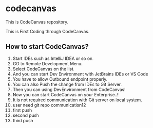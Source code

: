# codecanvas
This is CodeCanvas repository.

This is First Coding through CodeCanvas.

## How to start CodeCanvas?
1. Start IDEs such as IntelliJ IDEA or so on.
2. GO to Remote Development Menu.
3. Select CodeCanvas on the list.
4. And you can start Dev Environment with JetBrains IDEs or VS Code
5. You have to allow Outbound endpoint properly. 
6. You can also Push the change from IDEs to Git Server.
7. Then you can using DevEnvironment from CodeCanvas!
8. Now you can start CodeCanvas on your Enterprise..!
9. It is not required communication with Git server on local system.
10. user need git repo communication12
11. first push
12. second push
13. third push